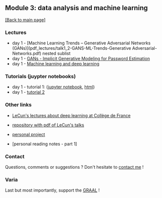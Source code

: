 ## Module 3: data analysis and machine learning

[[Back to main page]](../index.md)

### Lectures

- day 1 - [Machine Learning Trends – Generative Adversarial
Networks (GANs)](pdf_lectures/talk1_2-GANS-ML-Trends-Generative Adversarial-Networks.pdf)
    nested sublist
- day 1 - [GANs - Implicit Generative Modeling for Password
Estimation](pdf_lectures/talk1_2-GANS-Passwords-Implicit-Generative-Modeling-for-Password-Estimation.pdf)
- day 1 - [Machine learning and deep learning](pdf_lectures/talk2_3-Lecture-1_MLandDL.pdf)

### Tutorials (juypter notebooks)
- day 1 - tutorial 1: ([jupyter notebook](tutorials/TutorialI.ipynb), [html](tutorials/TutorialI.html))
- day 1 - [tutorial 2](tutorials/tutorial_2/Tutorial_II.ipynb)

### Other links

- [LeCun's lectures about deep learning at Collège de France](https://www.college-de-france.fr/site/yann-lecun/_audiovideos.htm)
- [repository with pdf of LeCun's talks](https://drive.google.com/drive/folders/0BxKBnD5y2M8NUXhZaXBCNXE4QlE)

- [personal project](mz_cnn)
- [personal reading notes - part 1]

### Contact

Questions, comments or suggestions ? Don't hesitate to [contact me](zufferey.marie@bluewin.ch) !

### Varia

Last but most importantly, support the [GRAAL](http://graal-defenseanimale.org) !

